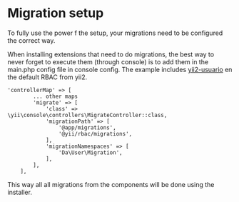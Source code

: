 Migration setup
==============

To fully use the power f the setup, your migrations need to be configured the correct way.

When installing extensions that need to do migrations, the best way to never forget to execute them (through console) is to add them in the main.php config file in console config.
The example includes [yii2-usuario](https://github.com/2amigos/yii2-usuario) en the default RBAC from yii2.

```
'controllerMap' => [
        ... other maps
        'migrate' => [
            'class' => \yii\console\controllers\MigrateController::class,
            'migrationPath' => [
                '@app/migrations',
                '@yii/rbac/migrations',
            ],
            'migrationNamespaces' => [
                'Da\User\Migration',
            ],
        ],
    ],
```
This way all all migrations from the components will be done using the installer.